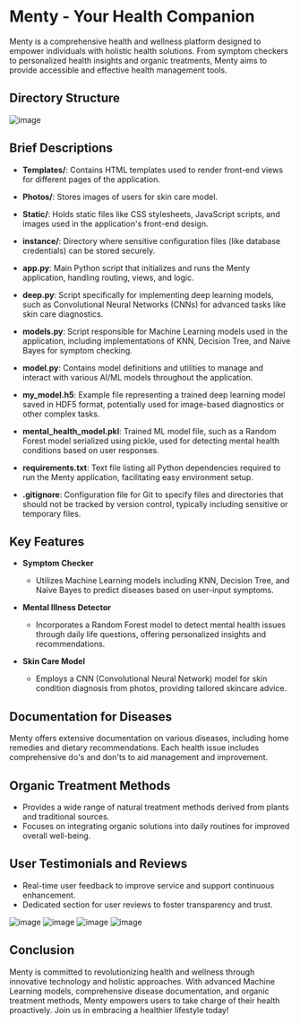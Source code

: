 # Menty - Your Health Companion

Menty is a comprehensive health and wellness platform designed to empower individuals with holistic health solutions. From symptom checkers to personalized health insights and organic treatments, Menty aims to provide accessible and effective health management tools.
## Directory Structure
![image](https://github.com/Deepcoder2905/Menty/assets/148648766/8cf41a02-93cb-4626-99a9-181d7a07aa92)

## Brief Descriptions

- **Templates/**: Contains HTML templates used to render front-end views for different pages of the application.
  
- **Photos/**: Stores images of users for skin care model.

- **Static/**: Holds static files like CSS stylesheets, JavaScript scripts, and images used in the application's front-end design.

- **instance/**: Directory where sensitive configuration files (like database credentials) can be stored securely.

- **app.py**: Main Python script that initializes and runs the Menty application, handling routing, views, and logic.

- **deep.py**: Script specifically for implementing deep learning models, such as Convolutional Neural Networks (CNNs) for advanced tasks like skin care diagnostics.

- **models.py**: Script responsible for Machine Learning models used in the application, including implementations of KNN, Decision Tree, and Naive Bayes for symptom checking.

- **model.py**: Contains model definitions and utilities to manage and interact with various AI/ML models throughout the application.

- **my_model.h5**: Example file representing a trained deep learning model saved in HDF5 format, potentially used for image-based diagnostics or other complex tasks.

- **mental_health_model.pkl**: Trained ML model file, such as a Random Forest model serialized using pickle, used for detecting mental health conditions based on user responses.

- **requirements.txt**: Text file listing all Python dependencies required to run the Menty application, facilitating easy environment setup.

- **.gitignore**: Configuration file for Git to specify files and directories that should not be tracked by version control, typically including sensitive or temporary files.

## Key Features

- **Symptom Checker**
  - Utilizes Machine Learning models including KNN, Decision Tree, and Naive Bayes to predict diseases based on user-input symptoms.

- **Mental Illness Detector**
  - Incorporates a Random Forest model to detect mental health issues through daily life questions, offering personalized insights and recommendations.

- **Skin Care Model**
  - Employs a CNN (Convolutional Neural Network) model for skin condition diagnosis from photos, providing tailored skincare advice.

## Documentation for Diseases

Menty offers extensive documentation on various diseases, including home remedies and dietary recommendations. Each health issue includes comprehensive do's and don'ts to aid management and improvement.

## Organic Treatment Methods

- Provides a wide range of natural treatment methods derived from plants and traditional sources.
- Focuses on integrating organic solutions into daily routines for improved overall well-being.

## User Testimonials and Reviews

- Real-time user feedback to improve service and support continuous enhancement.
- Dedicated section for user reviews to foster transparency and trust.

![image](https://github.com/Deepcoder2905/Menty/assets/148648766/efd6d7eb-252f-4ceb-8c59-b1fe4e7f29c8)
![image](https://github.com/Deepcoder2905/Menty/assets/148648766/1cd973f8-83e5-479b-a013-43b5e6d082e2)
![image](https://github.com/Deepcoder2905/Menty/assets/148648766/fd121c4d-68c7-471a-be57-b9f05e31ffb2)
![image](https://github.com/Deepcoder2905/Menty/assets/148648766/b5a00bfa-d1df-4e78-b80a-2c8392a410e2)

## Conclusion

Menty is committed to revolutionizing health and wellness through innovative technology and holistic approaches. With advanced Machine Learning models, comprehensive disease documentation, and organic treatment methods, Menty empowers users to take charge of their health proactively. Join us in embracing a healthier lifestyle today!





